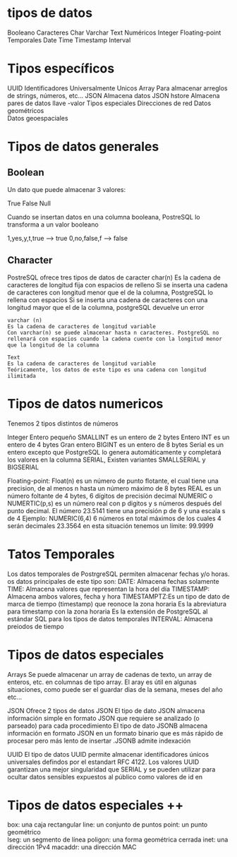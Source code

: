 # tipos de datos

Booleano
Caracteres 
    Char
    Varchar
    Text
Numéricos
    Integer
    Floating-point
Temporales
    Date
    Time
    Timestamp
    Interval

# Tipos específicos

UUID
    Identificadores Universalmente Unicos
Array
    Para almacenar arreglos de strings, números, etc...
JSON
    Almacena datos JSON
hstore
    Almacena pares de datos llave -valor
Tipos especiales
    Direcciones de red
    Datos geométricos    
    Datos geoespaciales

# Tipos de datos generales

## Boolean

Un dato que puede almacenar 3 valores:

True
False
Null

Cuando se insertan datos en una columna booleana, PostreSQL lo transforma a un valor booleano

1,yes,y,t,true --> true
0,no,false,f --> false

## Character

PostreSQL ofrece tres tipos de datos de caracter
    char(n) 
        Es la cadena de caracteres de longitud fija con espacios de relleno 
        Si se inserta una cadena de caracteres con longitud menor que el de la columna, PostgreSQL lo rellena con espacios
        Si se inserta una cadena de caracteres con una longitud mayor que el de la columna, postgreSQL devuelve un error

    varchar (n)
    Es la cadena de caracteres de longitud variable
    Con varchar(n) se puede almacenar hasta n caracteres. PostgreSQL no rellenará con espacios cuando la cadena cuente con la longitud menor que la longitud de la columna

    Text 
    Es la cadena de caracteres de longitud variable
    Teóricamente, los datos de este tipo es una cadena con longitud ilimitada

# Tipos de datos numericos

Tenemos 2 tipos distintos de números

Integer
    Entero pequeño SMALLINT es un entero de 2 bytes 
    Entero INT es un entero de 4 bytes 
    Gran entero BIGINT es un entero de 8 bytes 
    Serial es un entero excepto que PostgreSQL lo genera automáticamente y completará los valores en la columna SERIAL, Existen variantes SMALLSERIAL y BIGSERIAL

Floating-point:
    Float(n) es un número de punto flotante, el cual tiene una precision, de al menos n hasta un número máximo de 8 bytes
    REAL es un número foltante de 4 bytes, 6 dígitos de precisión decimal
    NUMERIC o NUMERTIC(p,s) es un número real con p digitos y s números después del punto decimal. El número 23.5141 tiene una precisión p de 6 y una   escala s de 4
    Ejemplo: 
            NUMERIC(6,4)
            6 números en total máximos de los cuales 4 serán decimales
            23.3564 en esta situación tenemos un límite: 99.9999

# Tatos Temporales

Los datos temporales de PostrgreSQL permiten almacenar fechas y/o horas. os datos principales de este tipo son: 
    DATE: Almacena fechas solamente
    TIME: Almacena valores que representan la hora del día
    TIMESTAMP: Almacena ambos valores, fecha y hora
    TIMESTAMPTZ:Es un tipo de dato de marca de tiempo (timestamp) que reonoce la zona horaria
        Es la abreviatura para timestamp con la zona horaria
        Es la extensión de PostgreSQL al estándar SQL para los tipos de datos temporales
    INTERVAL: Almacena preiodos de tiempo

# Tipos de datos especiales

Arrays 
Se puede almacenar un array de cadenas de texto, un array de enteros, etc. en columnas de tipo array. El aray es útil en algunas situaciones, como puede ser el guardar dias de la semana, meses del año etc...

JSON 
Ofrece 2 tipos de datos JSON 
    El tipo de dato JSON almacena información simple en formato JSON que requiere se analizado (o parseado) para cada procedimiento
    El tipo de dato JSONB almacena información en formato JSON en un formato binario que es más rápido de procesar pero más lento de insertar .JSONB admite indexación

UUID
El tipo de datos UUID permite almacenar identificadores únicos universales defindos por el estandart RFC 4122. Los valores UUID garantizan una mejor singularidad que SERIAL y se pueden utilizar para ocultar datos sensibles expuestos al público como valores de id en 

# Tipos de datos especiales ++

box: una caja rectangular
line: un conjunto de puntos
point: un punto geométrico  
lseg: un segmento de línea 
poligon: una forma geométrica cerrada
inet: una dirección 1Pv4
macaddr: una dirección MAC


